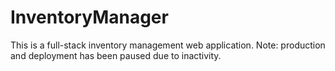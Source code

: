 # InventoryManager
This is a full-stack inventory management web application. Note: production and deployment has been paused due to inactivity.
